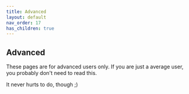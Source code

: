 ```yaml
---
title: Advanced
layout: default
nav_order: 17
has_children: true
---
```


## Advanced

These pages are for advanced users only. If you are just a average user, you probably don't need to read this. 

It never hurts to do, though ;)
